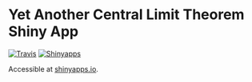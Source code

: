 # Yet Another Central Limit Theorem Shiny App

[![Travis](https://img.shields.io/travis/sboysel/yaclta.svg?style=flat-square)](https://travis-ci.org/sboysel/yaclta)
[![Shinyapps](https://img.shields.io/badge/shinyapps-deployed-brightgreen.svg?style=flat-square)](https://sboysel.shinyapps.io/yaclta)


Accessible at [shinyapps.io](https://sboysel.shinyapps.io/yaclta/).
